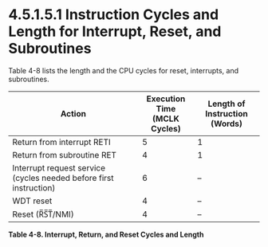 # 4.5.1.5.1 Instruction Cycles and Length for Interrupt, Reset, and Subroutines

Table 4-8 lists the length and the CPU cycles for reset, interrupts, and subroutines.

<a id="table-4-8"></a>

| Action                                                             | Execution Time<br>(MCLK Cycles) | Length of Instruction<br>(Words) |
| -------------------------------------------------------------------| ------------------------------- | -------------------------------- |
| Return from interrupt RETI                                         | 5                               | 1                                |
| Return from subroutine RET                                         | 4                               | 1                                |
| Interrupt request service (cycles needed before first instruction) | 6                               | –                                |
| WDT reset                                                          | 4                               | –                                |
| Reset (R̅S̅T̅/NMI)                                                    | 4                               | –                                |

**Table 4-8. Interrupt, Return, and Reset Cycles and Length**
